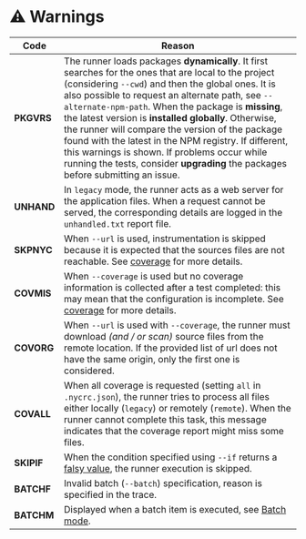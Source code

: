 # ⚠️ Warnings

| Code | Reason |
|--|--|
| **PKGVRS** | The runner loads packages **dynamically**. It first searches for the ones that are local to the project (considering `--cwd`) and then the global ones. It is also possible to request an alternate path, see `--alternate-npm-path`. When the package is **missing**, the latest version is **installed globally**. Otherwise, the runner will compare the version of the package found with the latest in the NPM registry. If different, this warnings is shown. If problems occur while running the tests, consider **upgrading** the packages before submitting an issue. |
| **UNHAND** | In `legacy` mode, the runner acts as a web server for the application files. When a request cannot be served, the corresponding details are logged in the `unhandled.txt` report file. |
| **SKPNYC** | When `--url` is used, instrumentation is skipped because it is expected that the sources files are not reachable. See [coverage](coverage.md) for more details. |
| **COVMIS** | When `--coverage` is used but no coverage information is collected after a test completed: this may mean that the configuration is incomplete. See [coverage](coverage.md) for more details. |
| **COVORG** | When `--url` is used with `--coverage`, the runner must download *(and / or scan)* source files from the remote location. If the provided list of url does not have the same origin, only the first one is considered. |
| **COVALL** | When all coverage is requested (setting `all` in `.nycrc.json`), the runner tries to process all files either locally (`legacy`) or remotely (`remote`). When the runner cannot complete this task, this message indicates that the coverage report might miss some files. |
| **SKIPIF** | When the condition specified using `--if` returns a [falsy value](https://developer.mozilla.org/en-US/docs/Glossary/Falsy), the runner execution is skipped. |
| **BATCHF** | Invalid batch (`--batch`) specification, reason is specified in the trace. |
| **BATCHM** | Displayed when a batch item is executed, see [Batch mode](https://arnaudbuchholz.github.io/ui5-test-runner/batch/). |
